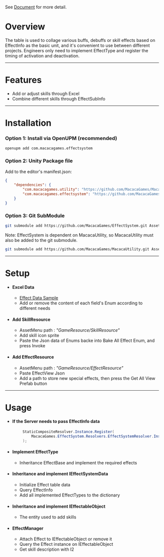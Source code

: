 See [Document](https://macacagames.github.io/EffectSystem/) for more detail.

# Overview
The table is used to collage various buffs, debuffs or skill effects based on EffectInfo as the basic unit, and it's convenient to use between different projects. Engineers only need to implement EffectType and register the timing of activation and deactivation.

---------
# Features
- Add or adjust skills through Excel
- Combine different skills through EffectSubInfo
---

# Installation
### Option 1: Install via OpenUPM (recommended)

```sh
openupm add com.macacagames.effectsystem
```

### Option 2: Unity Package file
Add to the editor's manifest.json:
```json
{
    "dependencies": {
        "com.macacagames.utility": "https://github.com/MacacaGames/MacacaUtility.git",
        "com.macacagames.effectsystem": "https://github.com/MacacaGames/EffectSystem.git"
    }
}
```

### Option 3: Git SubModule
```bash
git submodule add https://github.com/MacacaGames/EffectSystem.git Assets/MacacaEffectSystem
```
Note: EffectSystem is dependent on MacacaUtility, so MacacaUtility must also be added to the git submodule.
```bash
git submodule add https://github.com/MacacaGames/MacacaUtility.git Assets/MacacaUtility
```
---
# Setup
- #### Excel Data
    - [Effect Data Sample](https://docs.google.com/spreadsheets/d/1zYKiOlThAqTMVuUPHcxeQGX7rBRLp5E-49ci-GCZBa8/edit?usp=drive_link)
    - Add or remove the content of each field's Enum according to different needs
- #### Add SkillResource
    - AssetMenu path : _"GameResource/SkillResource"_
    - Add skill icon sprite
    - Paste the Json data of Enums backe into Bake All Effect Enum, and press Invoke
- #### Add EffectResource
    - AssetMenu path : _"GameResource/EffectResource"_
    - Paste EffectView Json
    - Add a path to store new special effects, then press the Get All View Prefab button
---
# Usage
- #### If the Server needs to pass EffectInfo data
```csharp
        StaticCompositeResolver.Instance.Register(
            MacacaGames.EffectSystem.Resolvers.EffectSystemResolver.Instance,
        );
```
- #### Implement EffectType
    - Inheritance EffectBase and implement the required effects

- #### Inheritance and implement IEffectSystemData
    - Initialize Effect table data
    - Query EffectInfo
    - Add all implemented EffectTypes to the dictionary

- #### Inheritance and implement IEffectableObject
    - The entity used to add skills

- #### EffectManager
    - Attach Effect to IEffectableObject or remove it
    - Query the Effect instance on IEffectableObject
    - Get skill description with I2
